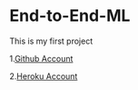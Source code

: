 # End-to-End-ML
This is my first project

1.[Github Account](https://www.github.com)

2.[Heroku Account](https://dashboard.heroku.com/login)


